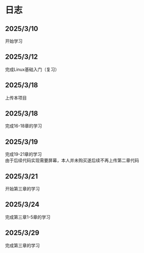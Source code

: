 日志  
====

## 2025/3/10  
开始学习  
## 2025/3/12  
完成Linux基础入门（复习）  
## 2025/3/18  
上传本项目  
## 2025/3/18
完成16-18章的学习
## 2025/3/19 
完成19-21章的学习  
由于后续代码实现需要屏幕，本人并未购买遂后续不再上传第二章代码
## 2025/3/21
开始第三章的学习   
## 2025/3/24
完成第三章1-5章的学习 
## 2025/3/29    
完成第三章的学习    
